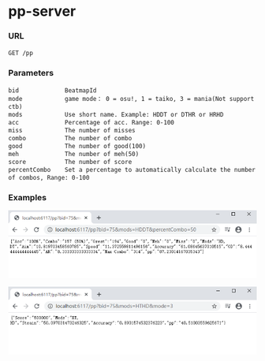 # pp-server



### URL

```
GET /pp
```

### Parameters

```
bid             BeatmapId
mode            game mode： 0 = osu!, 1 = taiko, 3 = mania(Not support ctb)
mods            Use short name. Example: HDDT or DTHR or HRHD
acc             Percentage of acc. Range: 0-100
miss            The number of misses
combo           The number of combo
good            The number of good(100)
meh             The number of meh(50)
score           The number of score
percentCombo    Set a percentage to automatically calculate the number of combos, Range: 0-100
```



### Examples

![image-20200518142328659](https://raw.githubusercontent.com/wanjiaXG/pp-server/master/image/osu.png)



![image-20200518142328659](https://raw.githubusercontent.com/wanjiaXG/pp-server/master/image/mania.png)